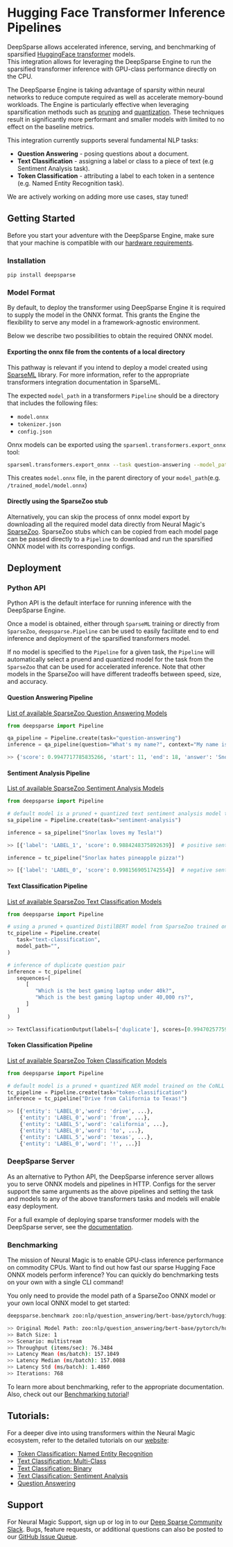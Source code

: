# Hugging Face Transformer Inference Pipelines


DeepSparse allows accelerated inference, serving, and benchmarking of sparsified [HuggingFace transformer](https://github.com/huggingface/transformers) models.  
This integration allows for leveraging the DeepSparse Engine to run the sparsified transformer inference with GPU-class performance directly on the CPU.

The DeepSparse Engine is taking advantage of sparsity within neural networks to 
reduce compute required as well as accelerate memory-bound workloads. The Engine is particularly effective when leveraging sparsification
methods such as [pruning](https://neuralmagic.com/blog/pruning-overview/) and [quantization](https://arxiv.org/abs/1609.07061). 
These techniques result in significantly more performant and smaller models with limited to no effect on the baseline metrics. 

This integration currently supports several fundamental NLP tasks:
- **Question Answering** - posing questions about a document.
- **Text Classification** - assigning a label or class to a piece of text (e.g Sentiment Analysis task). 
- **Token Classification** - attributing a label to each token in a sentence (e.g. Named Entity Recognition task).

We are actively working on adding more use cases, stay tuned!

## Getting Started


Before you start your adventure with the DeepSparse Engine, make sure that your machine is 
compatible with our [hardware requirements](https://docs.neuralmagic.com/deepsparse/source/hardware.html).

### Installation

```pip install deepsparse```

### Model Format
By default, to deploy the transformer using DeepSparse Engine it is required to supply the model in the ONNX format. 
This grants the Engine the flexibility to serve any model in a framework-agnostic environment. 

Below we describe two possibilities to obtain the required ONNX model.

#### Exporting the onnx file from the contents of a local directory
This pathway is relevant if you intend to deploy a model created using [SparseML](https://github.com/neuralmagic/sparseml) library. 
For more information, refer to the appropriate transformers integration documentation in SparseML.

The expected `model_path` in a transformers `Pipeline` should be a directory that includes the following files:
 - `model.onnx`
 - `tokenizer.json`
 - `config.json`

Onnx models can be exported using the `sparseml.transformers.export_onnx` tool:

```bash
sparseml.transformers.export_onnx --task question-answering --model_path model_path
```
This creates `model.onnx` file, in the parent directory of your `model_path`(e.g. `/trained_model/model.onnx`)

####  Directly using the SparseZoo stub
Alternatively, you can skip the process of onnx model export by downloading all the required model data directly from Neural Magic's [SparseZoo](https://sparsezoo.neuralmagic.com/).
SparseZoo stubs which can be copied from each model page can be passed directly to a `Pipeline` to download and run
the sparsified ONNX model with its corresponding configs.


## Deployment

### Python API
Python API is the default interface for running inference with the DeepSparse Engine.

Once a model is obtained, either through `SparseML` training or directly from `SparseZoo`,
`deepsparse.Pipeline` can be used to easily facilitate end to end inference and deployment
of the sparsified transformers model.

If no model is specified to the `Pipeline` for a given task, the `Pipeline` will automatically
select a pruend and quantized model for the task from the `SparseZoo` that can be used for accelerated
inference. Note that other models in the SparseZoo will have different tradeoffs between speed, size,
and accuracy.


#### Question Answering Pipeline

[List of available SparseZoo Question Answering Models](
https://sparsezoo.neuralmagic.com/?page=1&domain=nlp&sub_domain=question_answering)

```python
from deepsparse import Pipeline

qa_pipeline = Pipeline.create(task="question-answering")
inference = qa_pipeline(question="What's my name?", context="My name is Snorlax")

>> {'score': 0.9947717785835266, 'start': 11, 'end': 18, 'answer': 'Snorlax'}
```

#### Sentiment Analysis Pipeline

[List of available SparseZoo Sentiment Analysis Models](
https://sparsezoo.neuralmagic.com/?domain=nlp&sub_domain=sentiment_analysis)

```python
from deepsparse import Pipeline

# default model is a pruned + quantized text sentiment analysis model trained on sst2
sa_pipeline = Pipeline.create(task="sentiment-analysis")

inference = sa_pipeline("Snorlax loves my Tesla!")

>> [{'label': 'LABEL_1', 'score': 0.9884248375892639}]  # positive sentiment

inference = tc_pipeline("Snorlax hates pineapple pizza!")

>> [{'label': 'LABEL_0', 'score': 0.9981569051742554}]  # negative sentiment
```

#### Text Classification Pipeline

[List of available SparseZoo Text Classification Models](
https://sparsezoo.neuralmagic.com/?page=1&domain=nlp&sub_domain=text_classification)

```python
from deepsparse import Pipeline

# using a pruned + quantized DistilBERT model from SparseZoo trained on QQP
tc_pipeline = Pipeline.create(
   task="text-classification",
   model_path="",
)

# inference of duplicate question pair
inference = tc_pipeline(
   sequences=[
      [
         "Which is the best gaming laptop under 40k?",
         "Which is the best gaming laptop under 40,000 rs?",
      ]
   ]
)

>> TextClassificationOutput(labels=['duplicate'], scores=[0.9947025775909424])
```

#### Token Classification Pipeline

[List of available SparseZoo Token Classification Models](
https://sparsezoo.neuralmagic.com/?page=1&domain=nlp&sub_domain=token_classification)

```python
from deepsparse import Pipeline

# default model is a pruned + quantized NER model trained on the CoNLL dataset
tc_pipeline = Pipeline.create(task="token-classification")
inference = tc_pipeline("Drive from California to Texas!")

>> [{'entity': 'LABEL_0','word': 'drive', ...}, 
    {'entity': 'LABEL_0','word': 'from', ...}, 
    {'entity': 'LABEL_5','word': 'california', ...}, 
    {'entity': 'LABEL_0','word': 'to', ...}, 
    {'entity': 'LABEL_5','word': 'texas', ...}, 
    {'entity': 'LABEL_0','word': '!', ...}]
```

### DeepSparse Server
As an alternative to Python API, the DeepSparse inference server allows you to serve ONNX models and pipelines in HTTP.
Configs for the server support the same arguments as the above pipelines and setting the task and models to any of the
above transformers tasks and models will enable easy deployment.

For a full example of deploying sparse transformer models with the DeepSparse server, see the
[documentation](https://github.com/neuralmagic/deepsparse/tree/main/src/deepsparse/server).

### Benchmarking
The mission of Neural Magic is to enable GPU-class inference performance on commodity CPUs. Want to find out how fast our sparse Hugging Face ONNX models perform inference? 
You can quickly do benchmarking tests on your own with a single CLI command!

You only need to provide the model path of a SparseZoo ONNX model or your own local ONNX model to get started:

```bash
deepsparse.benchmark zoo:nlp/question_answering/bert-base/pytorch/huggingface/squad/12layer_pruned80_quant-none-vnni

>> Original Model Path: zoo:nlp/question_answering/bert-base/pytorch/huggingface/squad/12layer_pruned80_quant-none-vnni
>> Batch Size: 1
>> Scenario: multistream
>> Throughput (items/sec): 76.3484
>> Latency Mean (ms/batch): 157.1049
>> Latency Median (ms/batch): 157.0088
>> Latency Std (ms/batch): 1.4860
>> Iterations: 768
```

To learn more about benchmarking, refer to the appropriate documentation.
Also, check out our [Benchmarking tutorial](https://github.com/neuralmagic/deepsparse/tree/main/src/deepsparse/benchmark)!

## Tutorials:
For a deeper dive into using transformers within the Neural Magic ecosystem, refer to the detailed tutorials on our [website](https://neuralmagic.com/):
- [Token Classification: Named Entity Recognition](https://neuralmagic.com/use-cases/sparse-named-entity-recognition/)
- [Text Classification: Multi-Class](https://neuralmagic.com/use-cases/sparse-multi-class-text-classification/)
- [Text Classification: Binary](https://neuralmagic.com/use-cases/sparse-binary-text-classification/)
- [Text Classification: Sentiment Analysis](https://neuralmagic.com/use-cases/sparse-sentiment-analysis/)
- [Question Answering](https://neuralmagic.com/use-cases/sparse-question-answering/)

## Support
For Neural Magic Support, sign up or log in to our [Deep Sparse Community Slack](https://join.slack.com/t/discuss-neuralmagic/shared_invite/zt-q1a1cnvo-YBoICSIw3L1dmQpjBeDurQ). Bugs, feature requests, or additional questions can also be posted to our [GitHub Issue Queue](https://github.com/neuralmagic/deepsparse/issues).
